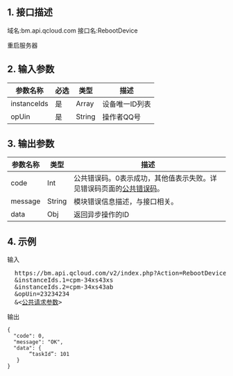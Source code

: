 ## 1. 接口描述
域名:bm.api.qcloud.com
接口名:RebootDevice

重启服务器



## 2. 输入参数
| 参数名称 | 必选 | 类型 | 描述 |
| --------| ----| -----| ----|
|instanceIds| 是| Array| 设备唯一ID列表 |
|opUin | 是 | String | 操作者QQ号 |


## 3. 输出参数
| 参数名称 | 类型 | 描述 |
|---------|---------|---------|
| code | Int | 公共错误码。0表示成功，其他值表示失败。详见错误码页面的[公共错误码](/doc/api/456/6725)。|
| message | String | 模块错误信息描述，与接口相关。|
| data | Obj | 返回异步操作的ID



## 4. 示例
输入
<pre>
  https://bm.api.qcloud.com/v2/index.php?Action=RebootDevice
  &instanceIds.1=cpm-34xs43xs
  &instanceIds.2=cpm-34xs43ab
  &opUin=23234234  
  &<<a href="https://www.qcloud.com/doc/api/229/6976">公共请求参数</a>>
</pre>
输出
```
{
  "code": 0,
  "message": "OK",
  "data": {
       “taskId”: 101
   }
}
```

